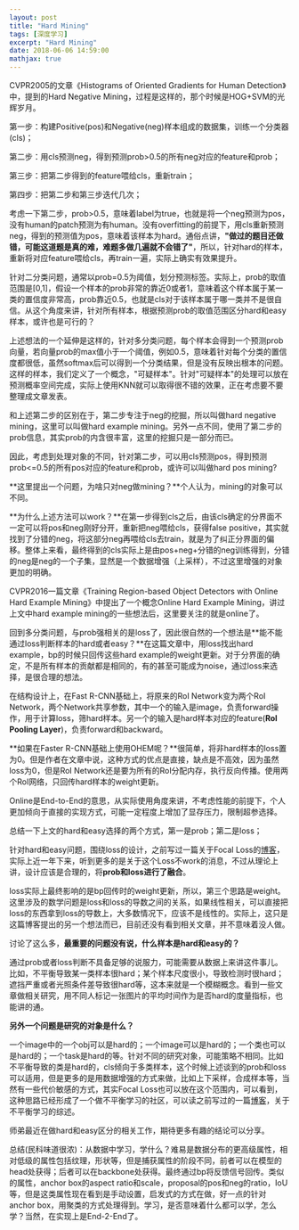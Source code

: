 ```yaml
---
layout: post
title: "Hard Mining"
tags: [深度学习]
excerpt: "Hard Mining"
date: 2018-06-06 14:59:00
mathjax: true
---
```


CVPR2005的文章《Histograms of Oriented Gradients for Human Detection》中，提到的Hard Negative Mining，过程是这样的，那个时候是HOG+SVM的光辉岁月。

第一步：构建Positive(pos)和Negative(neg)样本组成的数据集，训练一个分类器(cls)；

第二步：用cls预测neg，得到预测prob>0.5的所有neg对应的feature和prob；

第三步：把第二步得到的feature喂给cls，重新train；

第四步：把第二步和第三步迭代几次；

考虑一下第二步，prob>0.5，意味着label为true，也就是将一个neg预测为pos，没有human的patch预测为有human。没有overfitting的前提下，用cls重新预测neg，得到的预测值为pos，意味着该样本为hard。通俗点讲，**"做过的题目还做错，可能这道题是真的难，难题多做几遍就不会错了"**，所以，针对hard的样本，重新将对应feature喂给cls，再train一遍，实际上确实有效果提升。

针对二分类问题，通常以prob=0.5为阈值，划分预测标签。实际上，prob的取值范围是\[0,1\]，假设一个样本的prob非常的靠近0或者1，意味着这个样本属于某一类的置信度非常高，prob靠近0.5，也就是cls对于该样本属于哪一类并不是很自信。从这个角度来讲，针对所有样本，根据预测prob的取值范围区分hard和easy样本，或许也是可行的？

上述想法的一个延伸是这样的，针对多分类问题，每个样本会得到一个预测prob向量，若向量prob的max值小于一个阈值，例如0.5，意味着针对每个分类的置信度都很低，虽然softmax后可以得到一个分类结果，但是没有反映出根本的问题。这样的样本，我们定义了一个概念，"可疑样本"。针对"可疑样本"的处理可以放在预测概率空间完成，实际上使用KNN就可以取得很不错的效果，正在考虑要不要整理成文章发表。

和上述第二步的区别在于，第二步专注于neg的挖掘，所以叫做hard negative mining，这里可以叫做hard example mining。另外一点不同，使用了第二步的prob信息，其实prob的内含很丰富，这里的挖掘只是一部分而已。

因此，考虑到处理对象的不同，针对第二步，可以用cls预测pos，得到预测prob<=0.5的所有pos对应的feature和prob，或许可以叫做hard pos mining?

**这里提出一个问题，为啥只对neg做mining？**个人认为，mining的对象可以不同。

**为什么上述方法可以work？**在第一步得到cls之后，由该cls确定的分界面不一定可以将pos和neg刚好分开，重新把neg喂给cls，获得false positive，其实就找到了分错的neg，将这部分neg再喂给cls去train，就是为了纠正分界面的偏移。整体上来看，最终得到的cls实际上是由pos+neg+分错的neg训练得到，分错的neg是neg的一个子集，显然是一个数据增强（上采样），不过这里增强的对象更加的明确。

CVPR2016一篇文章《Training Region-based Object Detectors with Online Hard Example Mining》中提出了一个概念Online Hard Example Mining，讲过上文中hard example mining的一些想法后，这里要关注的就是online了。

回到多分类问题，与prob强相关的是loss了，因此很自然的一个想法是**能不能通过loss判断样本的hard或者easy？**在这篇文章中，用loss找出hard example，bp的时候只回传这些hard example的weight更新。对于分界面的确定，不是所有样本的贡献都是相同的，有的甚至可能成为noise，通过loss来选择，是很合理的想法。

在结构设计上，在Fast R-CNN基础上，将原来的RoI Network变为两个RoI Network，两个Network共享参数，其中一个的输入是image，负责forward操作，用于计算loss，筛hard样本。另一个的输入是hard样本对应的feature(**RoI Pooling Layer**)，负责forward和backward。

**如果在Faster R-CNN基础上使用OHEM呢？**很简单，将非hard样本的loss置为0。但是作者在文章中说，这种方式的优点是直接，缺点是不高效，因为虽然loss为0，但是RoI Network还是要为所有的RoI分配内存，执行反向传播。使用两个RoI网络，只回传hard样本的weight更新。

Online是End-to-End的意思，从实际使用角度来讲，不考虑性能的前提下，个人更加倾向于直接的实现方式，可能一定程度上增加了显存压力，限制超参选择。

总结一下上文的hard和easy选择的两个方式，第一是prob；第二是loss；

针对hard和easy问题，围绕loss的设计，之前写过一篇关于Focal Loss的[博客](https://zhpmatrix.github.io/2017/08/13/focal-loss/)，实际上近一年下来，听到更多的是关于这个Loss不work的消息，不过从理论上讲，设计应该是合理的，将**prob和loss进行了融合**。

loss实际上最终影响的是bp回传时的weight更新，所以，第三个思路是weight。这里涉及的数学问题是loss和loss的导数之间的关系，如果线性相关，可以直接把loss的东西拿到loss的导数上，大多数情况下，应该不是线性的。实际上，这只是这篇博客提出的另一个想法而已，目前还没有看到相关文章，并不意味着没人做。

讨论了这么多，**最重要的问题没有说，什么样本是hard和easy的？**

通过prob或者loss判断不具备足够的说服力，可能需要从数据上来讲这件事儿。比如，不平衡导致某一类样本很hard；某个样本尺度很小，导致检测时很hard；遮挡严重或者光照条件差导致很hard等，这本来就是一个模糊概念。看到一些文章做相关研究，用不同人标记一张图片的平均时间作为是否hard的度量指标，也能讲的通。

**另外一个问题是研究的对象是什么？**

一个image中的一个obj可以是hard的；一个image可以是hard的；一个类也可以是hard的；一个task是hard的等。针对不同的研究对象，可能策略不相同。比如不平衡导致的类是hard的，cls倾向于多类样本，这个时候上述谈到的prob和loss可以适用，但是更多的是用数据增强的方式来做，比如上下采样，合成样本等，当然有一些代价敏感的方式，其实Focal Loss也可以放在这个范围内，可以看到，这种思路已经形成了一个做不平衡学习的社区，可以读之前写过的一篇[博客](https://zhpmatrix.github.io/2017/02/20/learning-from-imbalanced-data/)，关于不平衡学习的综述。

师弟最近在做hard和easy区分的相关工作，期待更多有趣的结论可以分享。


总结(民科味道很浓)：从数据中学习，学什么？难易是数据分布的更高级属性，相对低级的属性包括纹理，形状等，但是捕获属性的阶段不同，前者可以在模型的head处获得；后者可以在backbone处获得。最终通过bp将反馈信号回传。类似的属性，anchor box的aspect ratio和scale，proposal的pos和neg的ratio，IoU等，但是这类属性现在看到是手动设置，启发式的方式在做，好一点的针对anchor box，用聚类的方式处理得到。学习，是否意味着什么都可以学，怎么学？当然，在实现上是End-2-End了。




















